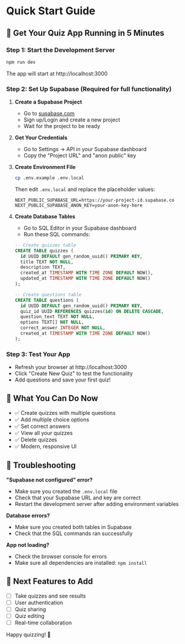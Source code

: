 # Quick Start Guide

## 🚀 Get Your Quiz App Running in 5 Minutes

### Step 1: Start the Development Server
```bash
npm run dev
```
The app will start at http://localhost:3000

### Step 2: Set Up Supabase (Required for full functionality)

1. **Create a Supabase Project**
   - Go to [supabase.com](https://supabase.com)
   - Sign up/Login and create a new project
   - Wait for the project to be ready

2. **Get Your Credentials**
   - Go to Settings → API in your Supabase dashboard
   - Copy the "Project URL" and "anon public" key

3. **Create Environment File**
   ```bash
   cp .env.example .env.local
   ```
   Then edit `.env.local` and replace the placeholder values:
   ```env
   NEXT_PUBLIC_SUPABASE_URL=https://your-project-id.supabase.co
   NEXT_PUBLIC_SUPABASE_ANON_KEY=your-anon-key-here
   ```

4. **Create Database Tables**
   - Go to SQL Editor in your Supabase dashboard
   - Run these SQL commands:

   ```sql
   -- Create quizzes table
   CREATE TABLE quizzes (
     id UUID DEFAULT gen_random_uuid() PRIMARY KEY,
     title TEXT NOT NULL,
     description TEXT,
     created_at TIMESTAMP WITH TIME ZONE DEFAULT NOW(),
     updated_at TIMESTAMP WITH TIME ZONE DEFAULT NOW()
   );

   -- Create questions table
   CREATE TABLE questions (
     id UUID DEFAULT gen_random_uuid() PRIMARY KEY,
     quiz_id UUID REFERENCES quizzes(id) ON DELETE CASCADE,
     question_text TEXT NOT NULL,
     options TEXT[] NOT NULL,
     correct_answer INTEGER NOT NULL,
     created_at TIMESTAMP WITH TIME ZONE DEFAULT NOW()
   );
   ```

### Step 3: Test Your App
- Refresh your browser at http://localhost:3000
- Click "Create New Quiz" to test the functionality
- Add questions and save your first quiz!

## 🎯 What You Can Do Now

- ✅ Create quizzes with multiple questions
- ✅ Add multiple choice options
- ✅ Set correct answers
- ✅ View all your quizzes
- ✅ Delete quizzes
- ✅ Modern, responsive UI

## 🔧 Troubleshooting

**"Supabase not configured" error?**
- Make sure you created the `.env.local` file
- Check that your Supabase URL and key are correct
- Restart the development server after adding environment variables

**Database errors?**
- Make sure you created both tables in Supabase
- Check that the SQL commands ran successfully

**App not loading?**
- Check the browser console for errors
- Make sure all dependencies are installed: `npm install`

## 📱 Next Features to Add

- [ ] Take quizzes and see results
- [ ] User authentication
- [ ] Quiz sharing
- [ ] Quiz editing
- [ ] Real-time collaboration

Happy quizzing! 🎉 